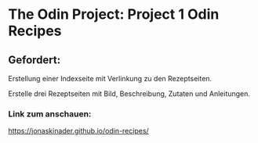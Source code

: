 # The Odin Project: Project 1 Odin Recipes

## Gefordert: 

Erstellung einer Indexseite mit Verlinkung zu den Rezeptseiten.

Erstelle drei Rezeptseiten mit Bild, Beschreibung, Zutaten und Anleitungen.

### Link zum anschauen:
  https://jonaskinader.github.io/odin-recipes/
